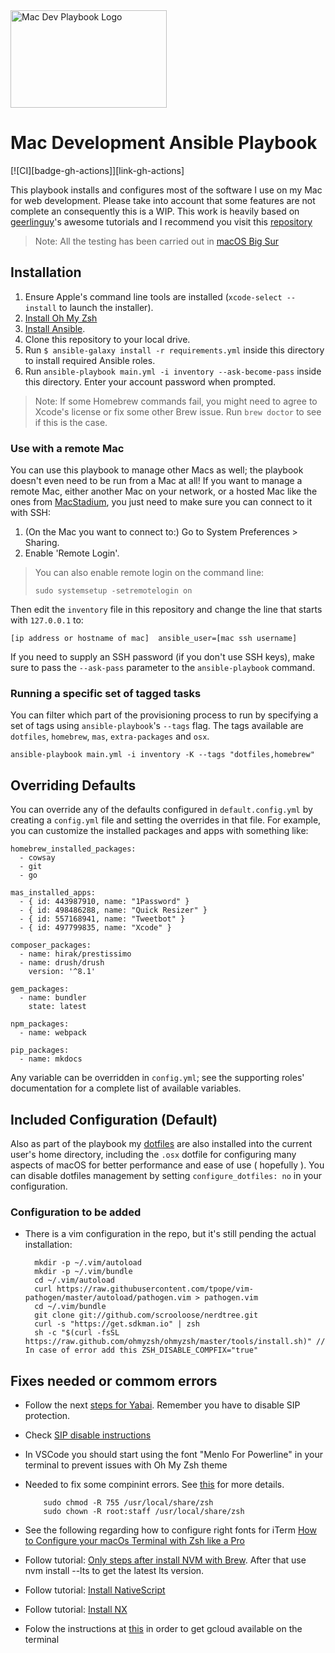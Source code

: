 <img src="https://raw.githubusercontent.com/roycastro/mac-dev-setup/master/files/Mac-Dev-Playbook-Logo.png" width="250" height="156" alt="Mac Dev Playbook Logo" />

# Mac Development Ansible Playbook

[![CI][badge-gh-actions]][link-gh-actions]

This playbook installs and configures most of the software I use on my Mac for web development. Please take into account that some features are not complete an consequently this is a WIP. This work is heavily based on [geerlinguy](https://github.com/geerlingguy)'s awesome tutorials and I recommend you visit this [repository](https://github.com/geerlingguy/mac-dev-playbook)

> Note: All the testing has been carried out in [macOS Big Sur](https://www.apple.com/macos/big-sur/)

## Installation

  1. Ensure Apple's command line tools are installed (`xcode-select --install` to launch the installer).
  2. [Install Oh My Zsh](https://ohmyz.sh/)
  3. [Install Ansible](http://docs.ansible.com/intro_installation.html).
  4. Clone this repository to your local drive.
  5. Run `$ ansible-galaxy install -r requirements.yml` inside this directory to install required Ansible roles.
  6. Run `ansible-playbook main.yml -i inventory --ask-become-pass` inside this directory. Enter your account password when prompted.

> Note: If some Homebrew commands fail, you might need to agree to Xcode's license or fix some other Brew issue. Run `brew doctor` to see if this is the case.

### Use with a remote Mac

You can use this playbook to manage other Macs as well; the playbook doesn't even need to be run from a Mac at all! If you want to manage a remote Mac, either another Mac on your network, or a hosted Mac like the ones from [MacStadium](https://www.macstadium.com), you just need to make sure you can connect to it with SSH:

  1. (On the Mac you want to connect to:) Go to System Preferences > Sharing.
  2. Enable 'Remote Login'.

> You can also enable remote login on the command line:
>
>     sudo systemsetup -setremotelogin on

Then edit the `inventory` file in this repository and change the line that starts with `127.0.0.1` to:

```
[ip address or hostname of mac]  ansible_user=[mac ssh username]
```

If you need to supply an SSH password (if you don't use SSH keys), make sure to pass the `--ask-pass` parameter to the `ansible-playbook` command.

### Running a specific set of tagged tasks

You can filter which part of the provisioning process to run by specifying a set of tags using `ansible-playbook`'s `--tags` flag. The tags available are `dotfiles`, `homebrew`, `mas`, `extra-packages` and `osx`.

    ansible-playbook main.yml -i inventory -K --tags "dotfiles,homebrew"

## Overriding Defaults

You can override any of the defaults configured in `default.config.yml` by creating a `config.yml` file and setting the overrides in that file. For example, you can customize the installed packages and apps with something like:

    homebrew_installed_packages:
      - cowsay
      - git
      - go
    
    mas_installed_apps:
      - { id: 443987910, name: "1Password" }
      - { id: 498486288, name: "Quick Resizer" }
      - { id: 557168941, name: "Tweetbot" }
      - { id: 497799835, name: "Xcode" }
    
    composer_packages:
      - name: hirak/prestissimo
      - name: drush/drush
        version: '^8.1'
    
    gem_packages:
      - name: bundler
        state: latest
    
    npm_packages:
      - name: webpack
    
    pip_packages:
      - name: mkdocs

Any variable can be overridden in `config.yml`; see the supporting roles' documentation for a complete list of available variables.

## Included Configuration (Default)

Also as part of the playbook my [dotfiles](https://github.com/roycastro/mac-dev-dotfiles) are also installed into the current user's home directory, including the `.osx` dotfile for configuring many aspects of macOS for better performance and ease of use ( hopefully ). You can disable dotfiles management by setting `configure_dotfiles: no` in your configuration.

### Configuration to be added

- There is a vim configuration in the repo, but it's still pending the actual installation:

        mkdir -p ~/.vim/autoload
        mkdir -p ~/.vim/bundle
        cd ~/.vim/autoload
        curl https://raw.githubusercontent.com/tpope/vim-pathogen/master/autoload/pathogen.vim > pathogen.vim
        cd ~/.vim/bundle
        git clone git://github.com/scrooloose/nerdtree.git
        curl -s "https://get.sdkman.io" | zsh
        sh -c "$(curl -fsSL https://raw.github.com/ohmyzsh/ohmyzsh/master/tools/install.sh)" // In case of error add this ZSH_DISABLE_COMPFIX="true"

## Fixes needed or commom errors

- Follow the next [steps for Yabai](https://github.com/koekeishiya/yabai/wiki/Installing-yabai-%28from-HEAD%29). Remember you have to disable SIP protection.
- Check [SIP disable instructions](https://github.com/koekeishiya/yabai/wiki/Disabling-System-Integrity-Protection)
- In VSCode you should start using the font "Menlo For Powerline" in your terminal to prevent issues with Oh My Zsh theme
- Needed to fix some compinint errors. See [this](https://stackoverflow.com/questions/13762280/zsh-compinit-insecure-directories) for more details.

          sudo chmod -R 755 /usr/local/share/zsh
          sudo chown -R root:staff /usr/local/share/zsh

- See the following regarding how to configure right fonts for iTerm [How to Configure your macOs Terminal with Zsh like a Pro](https://www.freecodecamp.org/news/how-to-configure-your-macos-terminal-with-zsh-like-a-pro-c0ab3f3c1156/)
- Follow tutorial: [Only steps after install NVM with Brew](https://jamesauble.medium.com/install-nvm-on-mac-with-brew-adb921fb92cc). After that use nvm install --lts to get the latest lts version.
- Follow tutorial: [Install NativeScript](https://docs.nativescript.org/start/ns-setup-os-x)
- Follow tutorial: [Install NX](https://nx.dev/latest/angular/getting-started/cli-overview#installing-the-cli)
- Folow the instructions at [this](https://formulae.brew.sh/cask/google-cloud-sdk) in order to get gcloud available on the terminal
